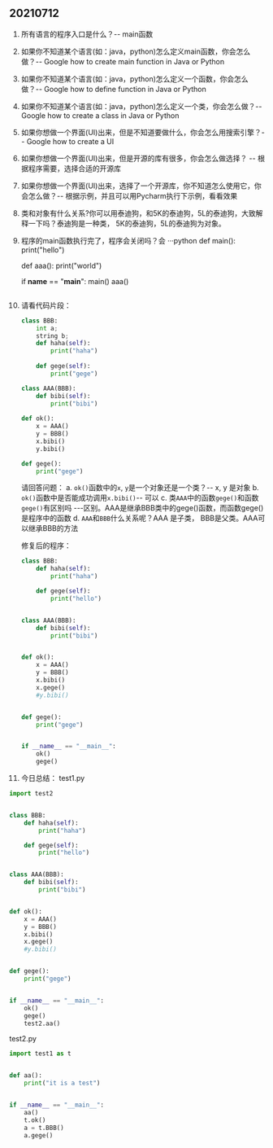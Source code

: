 
## 20210712
1. 所有语言的程序入口是什么？-- main函数
3. 如果你不知道某个语言(如：java，python)怎么定义main函数，你会怎么做？-- Google how to create main function in Java or Python
4. 如果你不知道某个语言(如：java，python)怎么定义一个函数，你会怎么做？-- Google how to define function in Java or Python
5. 如果你不知道某个语言(如：java，python)怎么定义一个类，你会怎么做？-- Google how to create a class in Java or Python
6. 如果你想做一个界面(UI)出来，但是不知道要做什么，你会怎么用搜索引擎？-- Google how to create a UI 
7. 如果你想做一个界面(UI)出来，但是开源的库有很多，你会怎么做选择？ -- 根据程序需要，选择合适的开源库
8. 如果你想做一个界面(UI)出来，选择了一个开源库，你不知道怎么使用它，你会怎么做？-- 根据示例，并且可以用Pycharm执行下示例，看看效果
9. 类和对象有什么关系?你可以用泰迪狗，和5K的泰迪狗，5L的泰迪狗，大致解释一下吗？泰迪狗是一种类， 5K的泰迪狗，5L的泰迪狗为对象。
10. 程序的main函数执行完了，程序会关闭吗？会
    ···python
    def main():
        print("hello")


    def aaa():
        print("world")


    if __name__ == "__main__":
        main()
        aaa()
    ```
12. 请看代码片段：
    ```python
    class BBB:
        int a;
        string b;
        def haha(self):
            print("haha")
            
        def gege(self):
            print("gege")
    
    class AAA(BBB):
        def bibi(self):
            print("bibi")
            
    def ok():
        x = AAA()
        y = BBB()
        x.bibi()
        y.bibi()
    
    def gege():
        print("gege")
    ```
    请回答问题：
    a. `ok()`函数中的`x`, `y`是一个对象还是一个类？-- x, y 是对象
    b. `ok()`函数中是否能成功调用`x.bibi()`-- 可以
    c. 类`AAA`中的函数`gege()`和函数`gege()`有区别吗 ---区别。AAA是继承BBB类中的gege()函数，而函数gege()是程序中的函数
    d. `AAA`和`BBB`什么关系呢？AAA 是子类， BBB是父类。AAA可以继承BBB的方法
    
    修复后的程序：
    ```python
    class BBB:
        def haha(self):
            print("haha")

        def gege(self):
            print("hello")


    class AAA(BBB):
        def bibi(self):
            print("bibi")


    def ok():
        x = AAA()
        y = BBB()
        x.bibi()
        x.gege()
        #y.bibi()


    def gege():
        print("gege")


    if __name__ == "__main__":
        ok()
        gege()
    ```
13. 今日总结：
test1.py
```python
import test2


class BBB:
    def haha(self):
        print("haha")

    def gege(self):
        print("hello")


class AAA(BBB):
    def bibi(self):
        print("bibi")


def ok():
    x = AAA()
    y = BBB()
    x.bibi()
    x.gege()
    #y.bibi()


def gege():
    print("gege")


if __name__ == "__main__":
    ok()
    gege()
    test2.aa()
```


test2.py
```python
import test1 as t


def aa():
    print("it is a test")


if __name__ == "__main__":
    aa()
    t.ok()
    a = t.BBB()
    a.gege()
```

